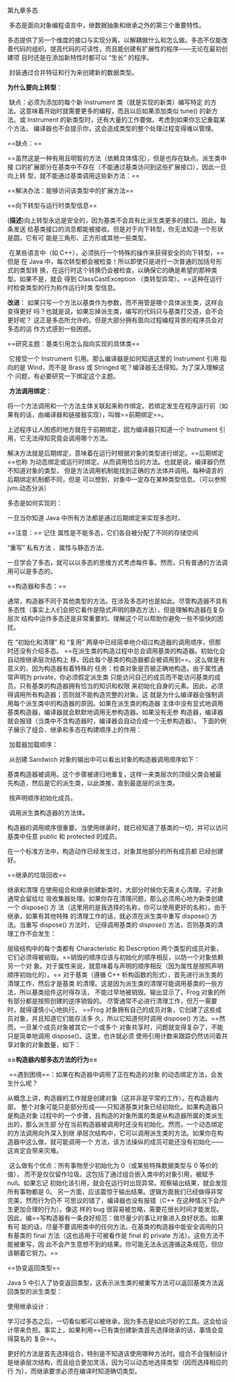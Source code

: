 第九章多态 

​    多态是面向对象编程语言中，继数据抽象和继承之外的第三个重要特性。

​     多态提供了另一个维度的接口与实现分离，以解耦做什么和怎么做。多态不仅能改 善代码的组织，提高代码的可读性，而且能创建有扩展性的程序——无论在最初创建项 目时还是在添加新特性时都可以 “生长” 的程序。

​	封装通过合并特征和行为来创建新的数据类型。

**为什么要向上转型**：

​     缺点：必须为添加的每个新 Instrument 类（就是实现的新类）编写特定 的方法。这意味着开始时就需要更多的编程，而且以后如果添加类似 tune() 的新方法。或 Instrument 的新类型时，还有大量的工作要做。考虑到如果你忘记重载某个方法， 编译器也不会提示你，这会造成类型的整个处理过程变得难以管理。

   ==缺点：==

==虽然这是一种有用且明智的方法（依赖具体情况），但是也存在缺点。派生类中接 口的扩展部分在基类中不存在（不能通过基类访问到这些扩展接口），因此一旦向上转 型，就不能通过基类调用这些新方法：==

==解决办法：能够访问该类型中的扩展方法==

==向下转型与运行时类型信息==

​		(**描述**)向上转型永远是安全的，因为基类不会具有比派生类更多的接口。因此，每条发送 给基类接口的消息都能被接收。但是对于向下转型，你无法知道一个形状是圆，它有可 能是三角形、正方形或其他一些类型。

​		在某些语言中（如 C++），必须执行一个特殊的操作来获得安全的向下转型，==但是 在 Java 中，每次转型都会被检查！所以即使只是进行一次普通的加括号形式的类型转 换，在运行时这个转换仍会被检查，以确保它的确是希望的那种类型。如果不是，就会 得到 ClassCastException （类转型异常）。==这种在运行时检查类型的行为称作运行时类 型信息。

   **改进**：
		如果只写一个方法以基类作为参数，而不用管是哪个具体派生类，这样会变得更好 吗？也就是说，如果忘掉派生类，编写的代码只与基类打交道，会不会更好呢？ 这正是多态所允许的。但是大部分拥有面向过程编程背景的程序员会对多态的运 作方式感到一些困惑。

==研究主题：基类引用怎么指向实现的具体类==

​		它接受一个 Instrument 引用。那么编译器是如何知道这里的 Instrument 引用 指向的是 Wind，而不是 Brass 或 Stringed 呢？编译器无法得知。为了深入理解这个 问题，有必要研究一下绑定这个主题。

​		**方法调用绑定**：

​			将一个方法调用和一个方法主体关联起来称作绑定。若绑定发生在程序运行前（如 果有的话，由编译器和链接器实现），叫做==前期绑定==。

上述程序让人困惑的地方就在于前期绑定，因为编译器只知道一个 Instrument 引 用，它无法得知究竟会调用哪个方法。

​		解决方法就是后期绑定，意味着在运行时根据对象的类型进行绑定。==后期绑定==也称 为动态绑定或运行时绑定。从而调用恰当的方法。也就是说，编译器仍然不知道对象的类型， 但是方法调用机制能找到正确的方法体并调用。每种语言的后期绑定机制都不同，但是 可以想到，对象中一定存在某种类型信息。（可以参照jvm.动态分派）

多态是如何实现的：

一旦当你知道 Java 中所有方法都是通过后期绑定来实现多态时，

==注意：== 记住  属性是不能多态，它们各自被分配了不同的存储空间

“重写” 私有方法 、属性与静态方法、

一旦学会了多态，就可以以多态的思维方式考虑每件事。然而，只有普通的方法调 用可以是多态的。

==构造器和多态：==

通常，构造器不同于其他类型的方法。在涉及多态时也是如此。尽管构造器不具有 多态性（事实上人们会把它看作是隐式声明的静态方法），但是理解构造器在复杂层次 结构中运作多态还是非常重要的。理解这个可以帮助你避免一些不愉快的困扰。

在 “初始化和清理” 和 “复用” 两章中已经简单地介绍过构造器的调用顺序，但那 时还没有介绍多态。 ==在派生类的构造过程中总会调用基类的构造器。初始化会自动按继承层次结构上 移，因此每个基类的构造器都会被调用到==。这么做是有意义的，因为构造器有着特殊的 任务：检查对象是否被正确地构造。由于属性通常声明为 private，你必须假定派生类 只能访问自己的成员而不能访问基类的成员。只有基类的构造器拥有恰当的知识和权限 来初始化自身的元素。因此，必须得调用所有构造器；否则就不能构造完整的对象。这 就是为什么编译器会强制调用每个派生类中的构造器的原因。如果在派生类的构造器 主体中没有显式地调用基类构造器，编译器就会默默地调用无参构造器。如果没有无参 构造器，编译器就会报错（当类中不含构造器时，编译器会自动合成一个无参构造器）。 下面的例子展示了组合、继承和多态在构建顺序上的作用：

​		加载器加载顺序：

​		从创建 Sandwich 对象的输出中可以看出对象的构造器调用顺序如下： 

​			基类构造器被调用。这个步骤被递归地重复，这样一来类层次的顶级父类会被最 先构造，然后是它的派生类，以此类推，直到最底层的派生类。 

​			按声明顺序初始化成员。

​			调用派生类构造器的方法体。 

构造器的调用顺序很重要。当使用继承时，就已经知道了基类的一切，并可以访问 基类中任意 public 和 protected 的成员。

在一个标准方法中，构造动作已经发生过，对象其他部分的所有成员都 已经创建好。

==继承的垃圾回收==

继承和清理 在使用组合和继承创建新类时，大部分时候你无需关心清理。子对象通常会留给垃 圾收集器处理。如果你存在清理问题，那么必须用心地为新类创建一个 dispose() 方 法（这里用的是我选择的名称，你可以使用更好的名称）。由于继承，如果有其他特殊 的清理工作的话，就必须在派生类中重写 dispose() 方法。当重写 dispose() 方法时， 记得调用基类的 dispose() 方法，否则基类的清理工作不会发生：

层级结构中的每个类都有 Characteristic 和 Description 两个类型的成员对象， 它们必须得被销毁。==销毁的顺序应该与初始化的顺序相反，以防一个对象依赖另一个对 象。对于属性来说，就意味着与声明的顺序相反（因为属性是按照声明顺序初始化的）。== 对于基类（遵循 C++ 析构函数的形式），首先进行派生类的清理工作，然后才是基类 的清理。这是因为派生类的清理可能调用基类的一些方法，所以基类组件这时得存活， 不能过早地被销毁。输出显示了，Frog 对象的所有部分都是按照创建的逆序销毁的。 尽管通常不必进行清理工作，但万一需要时，就得谨慎小心地执行。 ==Frog 对象拥有自己的成员对象，它创建了这些成员对象，并且知道它们能存活多 久，所以它知道何时调用 dispose() 方法。==然而，一旦某个成员对象被其它一个或多个 对象共享时，问题就变得复杂了，不能只是简单地调用 dispose()。这里，也许就必须 使用引用计数来跟踪仍然访问着共享对象的对象数量，如下：

**==构造器内部多态方法的行为==**

​		==遇到困境==：如果在构造器中调用了正在构造的对象 的动态绑定方法，会发生什么呢？

​		从概念上讲，构造器的工作就是创建对象（这并非是平常的工作）。在构造器内部， 整个对象可能只是部分形成——只知道基类对象已经初始化。如果构造器只是构造对象 过程中的一个步骤，且构造的对象所属的类是从构造器所属的类派生出的，那么派生部 分在当前构造器被调用时还没有初始化。然而，一个动态绑定的方法调用向外深入到继 承层次结构中，它可以调用派生类的方法。如果你在构造器中这么做，就可能调用一个 方法，该方法操纵的成员可能还没有初始化——这肯定会带来灾难。

​		这么做有个优点：所有事物至少初始化为 0（或某些特殊数据类型与 0 等价的值）， 而不是仅仅留作垃圾。这包括了通过组合嵌入类中的对象引用，被赋予 null。如果忘记 初始化该引用，就会在运行时出现异常。观察输出结果，就会发现所有事物都是 0。 另一方面，应该震惊于输出结果。逻辑方面我们已经做得非常完美，然而行为仍不 可思议的错了，编译器也没有报错（C++ 在这种情况下会产生更加合理的行为）。像这 样的 bug 很容易被忽略，需要花很长时间才能发现。 因此，编==写构造器有一条良好规范：做尽量少的事让对象进入良好状态。如果有可 能的话，尽量不要调用类中的任何方法。在基类的构造器中能安全调用的只有基类的 final 方法（这也适用于可被看作是 final 的 private 方法）。这些方法不能被重写，因 此不会产生意想不到的结果。你可能无法永远遵循这条规范，但应该朝着它努力。==

==协变返回类型==

Java 5 中引入了协变返回类型，这表示派生类的被重写方法可以返回基类方法返 回类型的派生类型：

使用继承设计：

​		学习过多态之后，一切看似都可以被继承，因为多态是如此巧妙的工具。这会给设 计带来负担。事实上，如果利用==已有类创建新类首先选择继承的话，事情会变得莫名的 复杂==。

​	更好的方法是首先选择组合，特别是不知道该使用哪种方法时。组合不会强制设计 是继承层次结构，而且组合更加灵活，因为可以动态地选择类型（因而选择相应的行 为），而继承要求必须在编译时知道确切类型。	